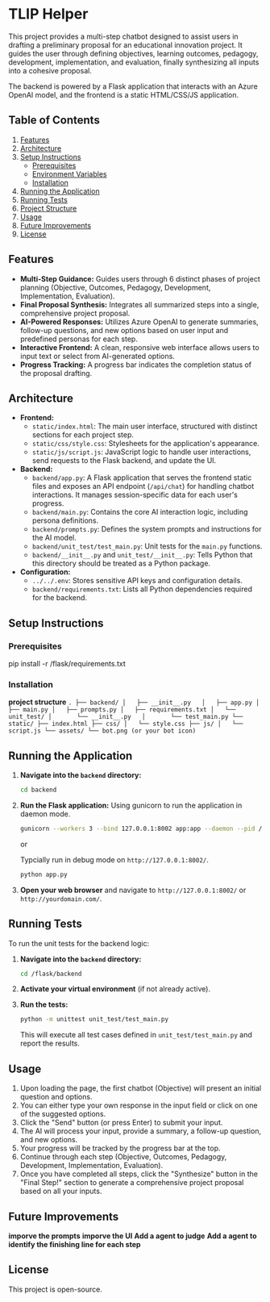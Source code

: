 # TLIP Helper

This project provides a multi-step chatbot designed to assist users in drafting a preliminary proposal for an educational innovation project. It guides the user through defining objectives, learning outcomes, pedagogy, development, implementation, and evaluation, finally synthesizing all inputs into a cohesive proposal.

The backend is powered by a Flask application that interacts with an Azure OpenAI model, and the frontend is a static HTML/CSS/JS application.

## Table of Contents

1.  [Features](#features)
2.  [Architecture](#architecture)
3.  [Setup Instructions](#setup-instructions)
    * [Prerequisites](#prerequisites)
    * [Environment Variables](#environment-variables)
    * [Installation](#installation)
4.  [Running the Application](#running-the-application)
5.  [Running Tests](#running-tests)
6.  [Project Structure](#project-structure)
7.  [Usage](#usage)
8.  [Future Improvements](#future-improvements)
9.  [License](#license)

## Features

* **Multi-Step Guidance:** Guides users through 6 distinct phases of project planning (Objective, Outcomes, Pedagogy, Development, Implementation, Evaluation).
* **Final Proposal Synthesis:** Integrates all summarized steps into a single, comprehensive project proposal.
* **AI-Powered Responses:** Utilizes Azure OpenAI to generate summaries, follow-up questions, and new options based on user input and predefined personas for each step.
* **Interactive Frontend:** A clean, responsive web interface allows users to input text or select from AI-generated options.
* **Progress Tracking:** A progress bar indicates the completion status of the proposal drafting.


## Architecture

* **Frontend:**
    * `static/index.html`: The main user interface, structured with distinct sections for each project step.
    * `static/css/style.css`: Stylesheets for the application's appearance.
    * `static/js/script.js`: JavaScript logic to handle user interactions, send requests to the Flask backend, and update the UI.
* **Backend:**
    * `backend/app.py`: A Flask application that serves the frontend static files and exposes an API endpoint (`/api/chat`) for handling chatbot interactions. It manages session-specific data for each user's progress.
    * `backend/main.py`: Contains the core AI interaction logic, including persona definitions.
    * `backend/prompts.py`: Defines the system prompts and instructions for the AI model.
    * `backend/unit_test/test_main.py`: Unit tests for the `main.py` functions.
    * `backend/__init__.py` and `unit_test/__init__.py`: Tells Python that this directory should be treated as a Python package.
* **Configuration:**
    * `../../.env`: Stores sensitive API keys and configuration details.
    * `backend/requirements.txt`: Lists all Python dependencies required for the backend.

## Setup Instructions

### Prerequisites
pip install -r /flask/requirements.txt

### Installation

**project structure**
    ```
    .
    ├── backend/
    │   ├── __init__.py  
    │   ├── app.py
    │   ├── main.py
    │   ├── prompts.py
    │   ├── requirements.txt
    │   └── unit_test/
    │       └── __init__.py  
    │       └── test_main.py
    └── static/
        ├── index.html
        ├── css/
        │   └── style.css
        ├── js/
        │   └── script.js
        └── assets/
            └── bot.png (or your bot icon)
    ```


## Running the Application

1.  **Navigate into the `backend` directory:**

    ```bash
    cd backend
    ```

2.  **Run the Flask application:**
    Using gunicorn to run the application in daemon mode.
    ```bash
    gunicorn --workers 3 --bind 127.0.0.1:8002 app:app --daemon --pid /tmp/tlip_helper_gunicorn.pid
    ```

    or

    Typcially run in debug mode on `http://127.0.0.1:8002/`.
    ```bash
    python app.py
    ```

3.  **Open your web browser** and navigate to `http://127.0.0.1:8002/` or `http://yourdomain.com/`.

## Running Tests

To run the unit tests for the backend logic:

1.  **Navigate into the `backend` directory:**

    ```bash
    cd /flask/backend
    ```

2.  **Activate your virtual environment** (if not already active).

3.  **Run the tests:**

    ```bash
    python -m unittest unit_test/test_main.py
    ```

    This will execute all test cases defined in `unit_test/test_main.py` and report the results.


## Usage

1.  Upon loading the page, the first chatbot (Objective) will present an initial question and options.
2.  You can either type your own response in the input field or click on one of the suggested options.
3.  Click the "Send" button (or press Enter) to submit your input.
4.  The AI will process your input, provide a summary, a follow-up question, and new options.
5.  Your progress will be tracked by the progress bar at the top.
6.  Continue through each step (Objective, Outcomes, Pedagogy, Development, Implementation, Evaluation).
7.  Once you have completed all steps, click the "Synthesize" button in the "Final Step!" section to generate a comprehensive project proposal based on all your inputs.

## Future Improvements
**imporve the prompts**
**imporve the UI**
**Add a agent to judge**
**Add a agent to identify the finishing line for each step**

## License

This project is open-source.
